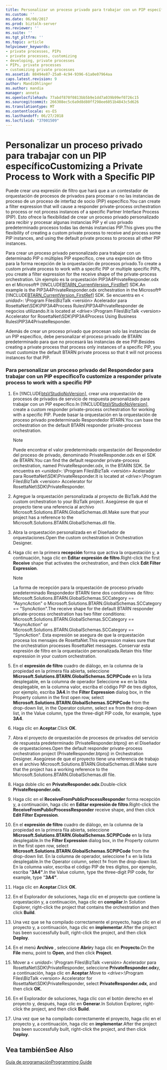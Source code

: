 ```yaml
---
title: Personalizar un proceso privado para trabajar con un PIP específico | Microsoft Docs
ms.custom: ''
ms.date: 06/08/2017
ms.prod: biztalk-server
ms.reviewer: ''
ms.suite: ''
ms.tgt_pltfrm: ''
ms.topic: article
helpviewer_keywords:
- private processes, PIPs
- private processes, customizing
- developing, private processes
- PIPs, private processes
- customizing private processes
ms.assetid: 88494e87-25a0-4c94-9396-61a0e07964aa
caps.latest.revision: 9
author: MandiOhlinger
ms.author: mandia
manager: anneta
ms.openlocfilehash: 77abdf870f0813bb5b9e1dd7a039b99ef0726c15
ms.sourcegitcommit: 266308ec5c6a9d8d80ff298ee6051b4843c5d626
ms.translationtype: MT
ms.contentlocale: es-ES
ms.lasthandoff: 06/27/2018
ms.locfileid: "37001509"
---
```

# <a name="customizing-a-private-process-to-work-with-a-specific-pip"></a><span data-ttu-id="55159-102">Personalizar un proceso privado para trabajar con un PIP específico</span><span class="sxs-lookup"><span data-stu-id="55159-102">Customizing a Private Process to Work with a Specific PIP</span></span>
<span data-ttu-id="55159-103">Puede crear una expresión de filtro que hará que a un contestador de orquestación de procesos de privados para procesar o no las instancias de proceso de un proceso de interfaz de socio (PIP) específico.</span><span class="sxs-lookup"><span data-stu-id="55159-103">You can create a filter expression that will cause a responder private-process orchestration to process or not process instances of a specific Partner Interface Process (PIP).</span></span> <span data-ttu-id="55159-104">Esto ofrece la flexibilidad de crear un proceso privado personalizado para recibir y procesar algunas instancias PIP y el uso privado predeterminado procesos todas las demás instancias PIP.</span><span class="sxs-lookup"><span data-stu-id="55159-104">This gives you the flexibility of creating a custom private process to receive and process some PIP instances, and using the default private process to process all other PIP instances.</span></span>  
  
 <span data-ttu-id="55159-105">Para crear un proceso privado personalizado para trabajar con un determinado PIP o múltiples PIP específico, cree una expresión de filtro para la forma recepción de la orquestación de procesos privado.</span><span class="sxs-lookup"><span data-stu-id="55159-105">To create a custom private process to work with a specific PIP or multiple specific PIPs, you create a filter expression for the receive shape of the private-process orchestration.</span></span> <span data-ttu-id="55159-106">Un ejemplo es la orquestación PIP3A4PrivateResponder.odx en el Microsoft® [!INCLUDE[BTARN_CurrentVersion_FirstRef](../../includes/btarn-currentversion-firstref-md.md)] SDK.</span><span class="sxs-lookup"><span data-stu-id="55159-106">An example is the PIP3A4PrivateResponder.odx orchestration in the Microsoft® [!INCLUDE[BTARN_CurrentVersion_FirstRef](../../includes/btarn-currentversion-firstref-md.md)] SDK.</span></span> <span data-ttu-id="55159-107">Se encuentra en \< *unidad*\>: \Program Files\BizTalk \<versión\> Acelerador para RosettaNet\SDK\PIP3A4Process Rules\PIP3A4PrivateResponder de negocios utilizando.</span><span class="sxs-lookup"><span data-stu-id="55159-107">It is located at \<*drive*\>:\Program Files\BizTalk \<version\> Accelerator for RosettaNet\SDK\PIP3A4Process Using Business Rules\PIP3A4PrivateResponder.</span></span>  
  
 <span data-ttu-id="55159-108">Además de crear un proceso privado que procesan solo las instancias de un PIP específico, debe personalizar el proceso privado de BTARN predeterminado para que no procesará las instancias de ese PIP.</span><span class="sxs-lookup"><span data-stu-id="55159-108">Besides creating a private process that process only instances of a specific PIP, you must customize the default BTARN private process so that it will not process instances for that PIP.</span></span>  
  
### <a name="to-customize-a-responder-private-process-to-work-with-a-specific-pip"></a><span data-ttu-id="55159-109">Para personalizar un proceso privado del Respondedor para trabajar con un PIP específico</span><span class="sxs-lookup"><span data-stu-id="55159-109">To customize a responder private process to work with a specific PIP</span></span>  
  
1. <span data-ttu-id="55159-110">En [!INCLUDE[btsVStudioNoVersion](../../includes/btsvstudionoversion-md.md)], crear una orquestación de procesos de privados de servicio de respuesta personalizado para trabajar con un PIP específico.</span><span class="sxs-lookup"><span data-stu-id="55159-110">In [!INCLUDE[btsVStudioNoVersion](../../includes/btsvstudionoversion-md.md)], create a custom responder private-process orchestration for working with a specific PIP.</span></span> <span data-ttu-id="55159-111">Puede basar la orquestación en la orquestación de proceso privado predeterminado Respondedor BTARN.</span><span class="sxs-lookup"><span data-stu-id="55159-111">You can base the orchestration on the default BTARN responder private-process orchestration.</span></span>  
  
   > [!NOTE]
   >  <span data-ttu-id="55159-112">Puede encontrar el valor predeterminado orquestación del Respondedor del proceso de privado, denominado PrivateResponder.odx en el SDK de BTARN.</span><span class="sxs-lookup"><span data-stu-id="55159-112">You can find the default responder private-process orchestration, named PrivateResponder.odx, in the BTARN SDK.</span></span> <span data-ttu-id="55159-113">Se encuentra en  *\<unidad\>*: \Program Files\BizTalk \<versión\> Acelerador para RosettaNet\SDK\PrivateResponder.</span><span class="sxs-lookup"><span data-stu-id="55159-113">It is located at *\<drive\>*:\Program Files\BizTalk \<version\> Accelerator for RosettaNet\SDK\PrivateResponder.</span></span>  
  
2. <span data-ttu-id="55159-114">Agregue la orquestación personalizada al proyecto de BizTalk.</span><span class="sxs-lookup"><span data-stu-id="55159-114">Add the custom orchestration to your BizTalk project.</span></span> <span data-ttu-id="55159-115">Asegúrese de que el proyecto tiene una referencia al archivo Microsoft.Solutions.BTARN.GlobalSchemas.dll.</span><span class="sxs-lookup"><span data-stu-id="55159-115">Make sure that your project has a reference to the Microsoft.Solutions.BTARN.GlobalSchemas.dll file.</span></span>  
  
3. <span data-ttu-id="55159-116">Abra la orquestación personalizada en el Diseñador de orquestaciones.</span><span class="sxs-lookup"><span data-stu-id="55159-116">Open the custom orchestration in Orchestration Designer.</span></span>  
  
4. <span data-ttu-id="55159-117">Haga clic en la primera **recepción** forma que activa la orquestación y, a continuación, haga clic en **Editar expresión de filtro**.</span><span class="sxs-lookup"><span data-stu-id="55159-117">Right-click the first **Receive** shape that activates the orchestration, and then click **Edit Filter Expression**.</span></span>  
  
   > [!NOTE]
   >  <span data-ttu-id="55159-118">La forma de recepción para la orquestación de proceso privado predeterminado Respondedor BTARN tiene dos condiciones de filtro: Microsoft.Solutions.BTARN.GlobalSchemas.SCCategory == "AsyncAction" o Microsoft.Solutions.BTARN.GlobalSchemas.SCCategory == "SyncAction".</span><span class="sxs-lookup"><span data-stu-id="55159-118">The receive shape for the default BTARN responder private-process orchestration has two filter conditions: Microsoft.Solutions.BTARN.GlobalSchemas.SCCategory == "AsyncAction" or Microsoft.Solutions.BTARN.GlobalSchemas.SCCategory == "SyncAction".</span></span> <span data-ttu-id="55159-119">Esta expresión se asegura de que la orquestación procesa los mensajes de RosettaNet.</span><span class="sxs-lookup"><span data-stu-id="55159-119">This expression makes sure that the orchestration processes RosettaNet messages.</span></span> <span data-ttu-id="55159-120">Conservar esta expresión de filtro en la orquestación personalizada.</span><span class="sxs-lookup"><span data-stu-id="55159-120">Retain this filter expression in your custom orchestration.</span></span>  
  
5. <span data-ttu-id="55159-121">En el **expresión de filtro** cuadro de diálogo, en la columna de la propiedad en la primera fila abierta, seleccione **Microsoft.Solutions.BTARN.GlobalSchemas.SCPIPCode** en la lista desplegable, en la columna de operador Seleccione **==** en la lista desplegable, en la columna valor, escriba el código PIP de tres dígitos, por ejemplo, escriba **3A4**.</span><span class="sxs-lookup"><span data-stu-id="55159-121">In the **Filter Expression** dialog box, in the Property column in the first open row, select **Microsoft.Solutions.BTARN.GlobalSchemas.SCPIPCode** from the drop-down list, in the Operator column, select **==** from the drop-down list, in the Value column, type the three-digit PIP code, for example, type **3A4**.</span></span>  
  
6. <span data-ttu-id="55159-122">Haga clic en **Aceptar**.</span><span class="sxs-lookup"><span data-stu-id="55159-122">Click **OK**.</span></span>  
  
7. <span data-ttu-id="55159-123">Abra el proyecto de orquestación de procesos de privados del servicio de respuesta predeterminado (PrivateResponder.btproj) en el Diseñador de orquestaciones.</span><span class="sxs-lookup"><span data-stu-id="55159-123">Open the default responder private-process orchestration project (PrivateResponder.btproj) in Orchestration Designer.</span></span> <span data-ttu-id="55159-124">Asegúrese de que el proyecto tiene una referencia de trabajo en el archivo Microsoft.Solutions.BTARN.GlobalSchemas.dll.</span><span class="sxs-lookup"><span data-stu-id="55159-124">Make sure that the project has a working reference to the Microsoft.Solutions.BTARN.GlobalSchemas.dll file.</span></span>  
  
8. <span data-ttu-id="55159-125">Haga doble clic en **PrivateResponder.odx**.</span><span class="sxs-lookup"><span data-stu-id="55159-125">Double-click **PrivateResponder.odx**.</span></span>  
  
9. <span data-ttu-id="55159-126">Haga clic en el **ReceiveFromPublicProcessResponder** forma recepción y, a continuación, haga clic en **Editar expresión de filtro**.</span><span class="sxs-lookup"><span data-stu-id="55159-126">Right-click the **ReceiveFromPublicProcessResponder** receive shape, and then click **Edit Filter Expression**.</span></span>  
  
10. <span data-ttu-id="55159-127">En el **expresión de filtro** cuadro de diálogo, en la columna de la propiedad en la primera fila abierta, seleccione **Microsoft.Solutions.BTARN.GlobalSchemas.SCPIPCode** en la lista desplegable.</span><span class="sxs-lookup"><span data-stu-id="55159-127">In the **Filter Expression** dialog box, in the Property column in the first open row, select **Microsoft.Solutions.BTARN.GlobalSchemas.SCPIPCode** from the drop-down list.</span></span> <span data-ttu-id="55159-128">En la columna de operador, seleccione **! =** en la lista desplegable.</span><span class="sxs-lookup"><span data-stu-id="55159-128">In the Operator column, select **!=** from the drop-down list.</span></span> <span data-ttu-id="55159-129">En la columna valor, escriba el código PIP de tres dígitos, por ejemplo, escriba "**3A4"**.</span><span class="sxs-lookup"><span data-stu-id="55159-129">In the Value column, type the three-digit PIP code, for example, type "**3A4"**.</span></span>  
  
11. <span data-ttu-id="55159-130">Haga clic en **Aceptar**.</span><span class="sxs-lookup"><span data-stu-id="55159-130">Click **OK**.</span></span>  
  
12. <span data-ttu-id="55159-131">En el Explorador de soluciones, haga clic en el proyecto que contiene la orquestación y, a continuación, haga clic en **compilar**.</span><span class="sxs-lookup"><span data-stu-id="55159-131">In Solution Explorer, right-click the project that contains the orchestration and then click **Build**.</span></span>  
  
13. <span data-ttu-id="55159-132">Una vez que se ha compilado correctamente el proyecto, haga clic en el proyecto y, a continuación, haga clic en **implementar**.</span><span class="sxs-lookup"><span data-stu-id="55159-132">After the project has been successfully built, right-click the project, and then click **Deploy**.</span></span>  
  
14. <span data-ttu-id="55159-133">En el menú **Archivo** , seleccione **Abrir**y haga clic en **Proyecto**.</span><span class="sxs-lookup"><span data-stu-id="55159-133">On the **File** menu, point to **Open**, and then click **Project**.</span></span>  
  
15. <span data-ttu-id="55159-134">Mover a \< *unidad*\>: \Program Files\BizTalk \<versión\> Acelerador para RosettaNet\SDK\PrivateResponder, seleccione **PrivateResponder.odx**y, a continuación, haga clic en **Aceptar**.</span><span class="sxs-lookup"><span data-stu-id="55159-134">Move to \<*drive*\>:\Program Files\BizTalk \<version\> Accelerator for RosettaNet\SDK\PrivateResponder, select **PrivateResponder.odx**, and then click **OK**.</span></span>  
  
16. <span data-ttu-id="55159-135">En el Explorador de soluciones, haga clic con el botón derecho en el proyecto y, después, haga clic en **Generar**.</span><span class="sxs-lookup"><span data-stu-id="55159-135">In Solution Explorer, right-click the project, and then click **Build**.</span></span>  
  
17. <span data-ttu-id="55159-136">Una vez que se ha compilado correctamente el proyecto, haga clic en el proyecto y, a continuación, haga clic en **implementar**.</span><span class="sxs-lookup"><span data-stu-id="55159-136">After the project has been successfully built, right-click the project, and then click **Deploy**.</span></span>  
  
## <a name="see-also"></a><span data-ttu-id="55159-137">Vea también</span><span class="sxs-lookup"><span data-stu-id="55159-137">See Also</span></span>  
 [<span data-ttu-id="55159-138">Guía de programación</span><span class="sxs-lookup"><span data-stu-id="55159-138">Programming Guide</span></span>](../../adapters-and-accelerators/accelerator-rosettanet/programming-guide2.md)